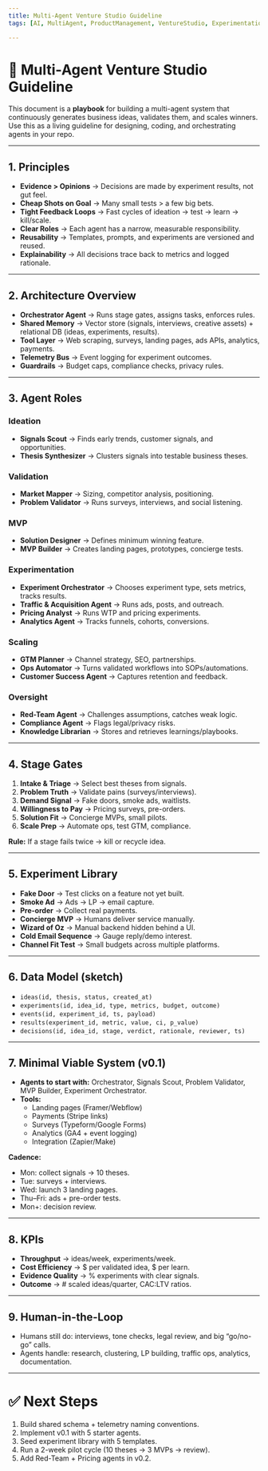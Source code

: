 ```yaml
---
title: Multi-Agent Venture Studio Guideline
tags: [AI, MultiAgent, ProductManagement, VentureStudio, Experimentation]

---
```


# 🚀 Multi-Agent Venture Studio Guideline

This document is a **playbook** for building a multi-agent system that continuously generates business ideas, validates them, and scales winners. Use this as a living guideline for designing, coding, and orchestrating agents in your repo.

---

## 1. Principles
- **Evidence > Opinions** → Decisions are made by experiment results, not gut feel.  
- **Cheap Shots on Goal** → Many small tests > a few big bets.  
- **Tight Feedback Loops** → Fast cycles of ideation → test → learn → kill/scale.  
- **Clear Roles** → Each agent has a narrow, measurable responsibility.  
- **Reusability** → Templates, prompts, and experiments are versioned and reused.  
- **Explainability** → All decisions trace back to metrics and logged rationale.  

---

## 2. Architecture Overview
- **Orchestrator Agent** → Runs stage gates, assigns tasks, enforces rules.  
- **Shared Memory** → Vector store (signals, interviews, creative assets) + relational DB (ideas, experiments, results).  
- **Tool Layer** → Web scraping, surveys, landing pages, ads APIs, analytics, payments.  
- **Telemetry Bus** → Event logging for experiment outcomes.  
- **Guardrails** → Budget caps, compliance checks, privacy rules.  

---

## 3. Agent Roles

### Ideation
- **Signals Scout** → Finds early trends, customer signals, and opportunities.  
- **Thesis Synthesizer** → Clusters signals into testable business theses.  

### Validation
- **Market Mapper** → Sizing, competitor analysis, positioning.  
- **Problem Validator** → Runs surveys, interviews, and social listening.  

### MVP
- **Solution Designer** → Defines minimum winning feature.  
- **MVP Builder** → Creates landing pages, prototypes, concierge tests.  

### Experimentation
- **Experiment Orchestrator** → Chooses experiment type, sets metrics, tracks results.  
- **Traffic & Acquisition Agent** → Runs ads, posts, and outreach.  
- **Pricing Analyst** → Runs WTP and pricing experiments.  
- **Analytics Agent** → Tracks funnels, cohorts, conversions.  

### Scaling
- **GTM Planner** → Channel strategy, SEO, partnerships.  
- **Ops Automator** → Turns validated workflows into SOPs/automations.  
- **Customer Success Agent** → Captures retention and feedback.  

### Oversight
- **Red-Team Agent** → Challenges assumptions, catches weak logic.  
- **Compliance Agent** → Flags legal/privacy risks.  
- **Knowledge Librarian** → Stores and retrieves learnings/playbooks.  

---

## 4. Stage Gates
1. **Intake & Triage** → Select best theses from signals.  
2. **Problem Truth** → Validate pains (surveys/interviews).  
3. **Demand Signal** → Fake doors, smoke ads, waitlists.  
4. **Willingness to Pay** → Pricing surveys, pre-orders.  
5. **Solution Fit** → Concierge MVPs, small pilots.  
6. **Scale Prep** → Automate ops, test GTM, compliance.  

**Rule:** If a stage fails twice → kill or recycle idea.  

---

## 5. Experiment Library
- **Fake Door** → Test clicks on a feature not yet built.  
- **Smoke Ad** → Ads → LP → email capture.  
- **Pre-order** → Collect real payments.  
- **Concierge MVP** → Humans deliver service manually.  
- **Wizard of Oz** → Manual backend hidden behind a UI.  
- **Cold Email Sequence** → Gauge reply/demo interest.  
- **Channel Fit Test** → Small budgets across multiple platforms.  

---

## 6. Data Model (sketch)
- `ideas(id, thesis, status, created_at)`  
- `experiments(id, idea_id, type, metrics, budget, outcome)`  
- `events(id, experiment_id, ts, payload)`  
- `results(experiment_id, metric, value, ci, p_value)`  
- `decisions(id, idea_id, stage, verdict, rationale, reviewer, ts)`  

---

## 7. Minimal Viable System (v0.1)
- **Agents to start with:** Orchestrator, Signals Scout, Problem Validator, MVP Builder, Experiment Orchestrator.  
- **Tools:**  
  - Landing pages (Framer/Webflow)  
  - Payments (Stripe links)  
  - Surveys (Typeform/Google Forms)  
  - Analytics (GA4 + event logging)  
  - Integration (Zapier/Make)  

**Cadence:**  
- Mon: collect signals → 10 theses.  
- Tue: surveys + interviews.  
- Wed: launch 3 landing pages.  
- Thu–Fri: ads + pre-order tests.  
- Mon+: decision review.  

---

## 8. KPIs
- **Throughput** → ideas/week, experiments/week.  
- **Cost Efficiency** → $ per validated idea, $ per learn.  
- **Evidence Quality** → % experiments with clear signals.  
- **Outcome** → # scaled ideas/quarter, CAC:LTV ratios.  

---

## 9. Human-in-the-Loop
- Humans still do: interviews, tone checks, legal review, and big “go/no-go” calls.  
- Agents handle: research, clustering, LP building, traffic ops, analytics, documentation.  

---

# ✅ Next Steps
1. Build shared schema + telemetry naming conventions.  
2. Implement v0.1 with 5 starter agents.  
3. Seed experiment library with 5 templates.  
4. Run a 2-week pilot cycle (10 theses → 3 MVPs → review).  
5. Add Red-Team + Pricing agents in v0.2.  
